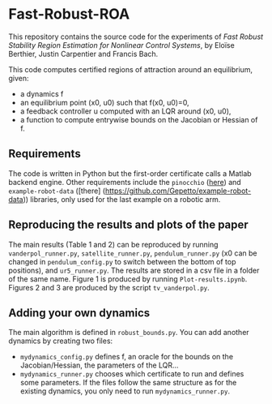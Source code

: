# Fast-Robust-ROA
This repository contains the source code for the experiments of *Fast Robust Stability Region Estimation for Nonlinear Control Systems*, by Eloïse Berthier, Justin Carpentier and Francis Bach.

This code computes certified regions of attraction around an equilibrium, given:
+ a dynamics f
+ an equilibrium point (x0, u0) such that f(x0, u0)=0,
+ a feedback controller u computed with an LQR around (x0, u0),
+ a function to compute entrywise bounds on the Jacobian or Hessian of f.

## Requirements
The code is written in Python but the first-order certificate calls a Matlab backend engine.
Other requirements include the `pinocchio` ([here](https://github.com/stack-of-tasks/pinocchio)) and `example-robot-data` ([there] (https://github.com/Gepetto/example-robot-data)) libraries, only used for the last example on a robotic arm.
 
## Reproducing the results and plots of the paper
The main results (Table 1 and 2) can be reproduced by running `vanderpol_runner.py`, `satellite_runner.py`, `pendulum_runner.py` (x0 can be changed in `pendulum_config.py` to switch between the bottom of top positions), and `ur5_runner.py`. The results are stored in a csv file in a folder of the same name. Figure 1 is produced by running `Plot-results.ipynb`. Figures 2 and 3 are produced by the script `tv_vanderpol.py`.

## Adding your own dynamics
The main algorithm is defined in `robust_bounds.py`. You can add another dynamics by creating two files:
+ `mydynamics_config.py` defines f, an oracle for the bounds on the Jacobian/Hessian, the parameters of the LQR...
+ `mydynamics_runner.py` chooses which certificate to run and defines some parameters.
If the files follow the same structure as for the existing dynamics, you only need to run `mydynamics_runner.py`.

